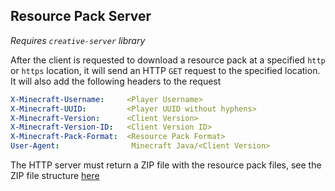 ## Resource Pack Server

*Requires `creative-server` library*

After the client is requested to download a resource pack at a specified
`http` or `https` location, it will send an HTTP `GET` request to the
specified location. It will also add the following headers to the request

```yaml
X-Minecraft-Username:     <Player Username>
X-Minecraft-UUID:         <Player UUID without hyphens>
X-Minecraft-Version:      <Client Version>
X-Minecraft-Version-ID:   <Client Version ID>
X-Minecraft-Pack-Format:  <Resource Pack Format>
User-Agent:                Minecraft Java/<Client Version>
```

The HTTP server must return a ZIP file with the resource pack files, see the
ZIP file structure [here](structure.md)